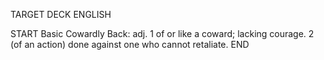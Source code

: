 TARGET DECK
ENGLISH

START
Basic
Cowardly
Back: adj. 1 of or like a coward; lacking courage. 2 (of an action) done against one who cannot retaliate.
END
